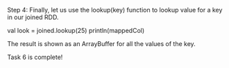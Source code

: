 

Step 4: Finally, let us use the lookup(key) function to lookup value for a key in our joined RDD.


val look = joined.lookup(25)
println(mappedCol)
 

The result is shown as an ArrayBuffer for all the values of the key.

Task 6 is complete!



